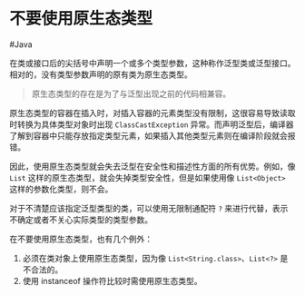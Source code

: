 # 不要使用原生态类型
#Java 

在类或接口后的尖括号中声明一个或多个类型参数，这种称作泛型类或泛型接口。相对的，没有类型参数声明的原有类为原生态类型。

> 原生态类型的存在是为了与泛型出现之前的代码相兼容。

原生态类型的容器在插入时，对插入容器的元素类型没有限制，这很容易导致读取时转换为具体类型对象时出现 `ClassCastException` 异常。而声明泛型后，编译器了解到容器中只能存放指定类型元素，如果插入其他类型元素则在编译阶段就会报错。

因此，使用原生态类型就会失去泛型在安全性和描述性方面的所有优势。例如，像 `List` 这样的原生态类型，就会失掉类型安全性，但是如果使用像 `List<Object>` 这样的参数化类型，则不会。

对于不清楚应该指定泛型类型的类，可以使用无限制通配符 `?` 来进行代替，表示不确定或者不关心实际类型的类型参数。

在不要使用原生态类型，也有几个例外：
1.  必须在类对象上使用原生态类型，因为像 `List<String.class>`、`List<?>` 是不合法的。
2.  使用 instanceof 操作符比较时需使用原生态类型。